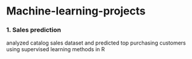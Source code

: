 # Machine-learning-projects
### 1. Sales prediction 
analyzed catalog sales dataset and predicted top purchasing customers using supervised learning methods in R